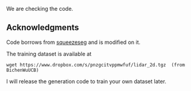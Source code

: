 We are checking the code.

## Acknowledgments
Code borrows from [squeezeseg](https://github.com/BichenWuUCB/SqueezeSeg) and is modified on it.

The training dataset is available at
    
    wget https://www.dropbox.com/s/pnzgcitvppmwfuf/lidar_2d.tgz  (from BichenWuUCB)

I will release the generation code to train your own dataset later.